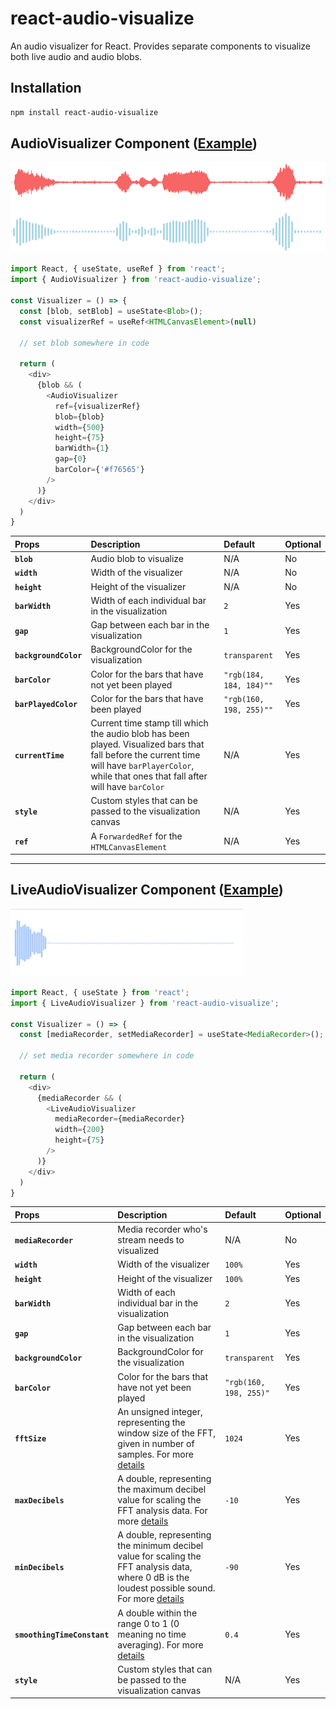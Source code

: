 # **react-audio-visualize**
An audio visualizer for React. Provides separate components to visualize both live audio and audio blobs.

## Installation
```sh
npm install react-audio-visualize
```

## **AudioVisualizer** Component ([Example](https://stackblitz.com/edit/stackblitz-starters-kjpu5q?file=src%2FApp.tsx))

![screenshot](./assets/AudioVisualizer.png)

```js
import React, { useState, useRef } from 'react';
import { AudioVisualizer } from 'react-audio-visualize';

const Visualizer = () => {
  const [blob, setBlob] = useState<Blob>();
  const visualizerRef = useRef<HTMLCanvasElement>(null)

  // set blob somewhere in code

  return (
    <div>
      {blob && (
        <AudioVisualizer
          ref={visualizerRef}
          blob={blob}
          width={500}
          height={75}
          barWidth={1}
          gap={0}
          barColor={'#f76565'}
        />
      )}
    </div>
  )
}

```

| Props  | Description | Default | Optional |
| :------------ |:--------------- |:--------------- | :--------------- |
| **`blob`**  | Audio blob to visualize | N/A | No |
| **`width`** | Width of the visualizer | N/A | No |
| **`height`** | Height of the visualizer | N/A | No |
| **`barWidth`** | Width of each individual bar in the visualization | `2` | Yes |
| **`gap`** |  Gap between each bar in the visualization | `1` | Yes |
| **`backgroundColor`** |  BackgroundColor for the visualization | `transparent` | Yes |
| **`barColor`** |  Color for the bars that have not yet been played | `"rgb(184, 184, 184)""` | Yes |
| **`barPlayedColor`** |  Color for the bars that have been played | `"rgb(160, 198, 255)""` | Yes |
| **`currentTime`** |  Current time stamp till which the audio blob has been played. Visualized bars that fall before the current time will have `barPlayerColor`, while that ones that fall after will have `barColor` | N/A | Yes |
| **`style`** |  Custom styles that can be passed to the visualization canvas | N/A | Yes |
| **`ref`** |  A `ForwardedRef` for the `HTMLCanvasElement` | N/A | Yes |

---

## **LiveAudioVisualizer** Component ([Example](https://stackblitz.com/edit/stackblitz-starters-kjpu5q?file=src%2FApp.tsx))

![livevisualizergif](./assets/LiveAudioVisualizer.gif)

```js
import React, { useState } from 'react';
import { LiveAudioVisualizer } from 'react-audio-visualize';

const Visualizer = () => {
  const [mediaRecorder, setMediaRecorder] = useState<MediaRecorder>();

  // set media recorder somewhere in code

  return (
    <div>
      {mediaRecorder && (
        <LiveAudioVisualizer
          mediaRecorder={mediaRecorder}
          width={200}
          height={75}
        />
      )}
    </div>
  )
}

```

| Props  | Description | Default | Optional |
| :------------ |:--------------- |:--------------- | :--------------- |
| **`mediaRecorder`**  | Media recorder who's stream needs to visualized | N/A | No |
| **`width`** | Width of the visualizer | `100%` | Yes |
| **`height`** | Height of the visualizer | `100%` | Yes |
| **`barWidth`** | Width of each individual bar in the visualization | `2` | Yes |
| **`gap`** |  Gap between each bar in the visualization | `1` | Yes |
| **`backgroundColor`** |  BackgroundColor for the visualization | `transparent` | Yes |
| **`barColor`** |  Color for the bars that have not yet been played | `"rgb(160, 198, 255)"` | Yes |
| **`fftSize`** |  An unsigned integer, representing the window size of the FFT, given in number of samples. For more [details](https://developer.mozilla.org/en-US/docs/Web/API/AnalyserNode/fftSize) | `1024` | Yes |
| **`maxDecibels`** |  A double, representing the maximum decibel value for scaling the FFT analysis data. For more [details](https://developer.mozilla.org/en-US/docs/Web/API/AnalyserNode/maxDecibels) | `-10` | Yes |
| **`minDecibels`** |  A double, representing the minimum decibel value for scaling the FFT analysis data, where 0 dB is the loudest possible sound. For more [details](https://developer.mozilla.org/en-US/docs/Web/API/AnalyserNode/minDecibels) | `-90` | Yes |
| **`smoothingTimeConstant`** |  A double within the range 0 to 1 (0 meaning no time averaging). For more [details](https://developer.mozilla.org/en-US/docs/Web/API/AnalyserNode/smoothingTimeConstant) | `0.4` | Yes |
| **`style`** |  Custom styles that can be passed to the visualization canvas | N/A | Yes |




